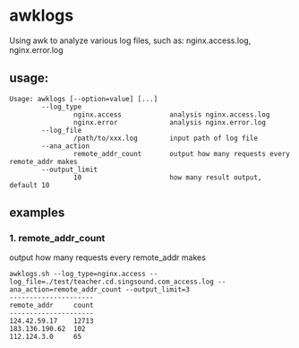 # awklogs
Using awk to analyze various log files, such as: nginx.access.log, nginx.error.log

## usage:
```linux
Usage: awklogs [--option=value] [...]
        --log_type
                nginx.access            analysis nginx.access.log
                nginx.error             analysis nginx.error.log
        --log_file
                /path/to/xxx.log        input path of log file
        --ana_action
                remote_addr_count       output how many requests every remote_addr makes
        --output_limit
                10                      how many result output, default 10
```

## examples
### 1. remote_addr_count
output how many requests every remote_addr makes
```linux
awklogs.sh --log_type=nginx.access --log_file=./test/teacher.cd.singsound.com_access.log --ana_action=remote_addr_count --output_limit=3
---------------------
remote_addr     count
---------------------
124.42.59.17    12713
183.136.190.62  102
112.124.3.0     65
```
